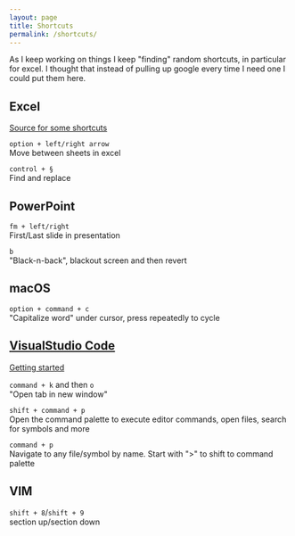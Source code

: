 ```yaml
---
layout: page
title: Shortcuts
permalink: /shortcuts/
---
```


As I keep working on things I keep "finding" random shortcuts, in particular for excel. I thought that instead of pulling up google every time I need one I could put them here.

## Excel
[Source for some shortcuts](https://exceljet.net/keyboard-shortcuts)

`option + left/right arrow`  
Move between sheets in excel

`control + §`  
Find and replace

## PowerPoint
`fm + left/right`  
First/Last slide in presentation

`b`  
"Black-n-back", blackout screen and then revert

## macOS
`option + command + c`  
"Capitalize word" under cursor, press repeatedly to cycle

## [VisualStudio Code](https://code.visualstudio.com/)
[Getting started](https://code.visualstudio.com/docs/)

`command + k` and then `o`  
"Open tab in new window"

`shift + command + p`  
Open the command palette to execute editor commands, open files, search for symbols and more

`command + p`  
Navigate to any file/symbol by name. Start with ">" to shift to command palette  

## VIM
`shift + 8`/`shift + 9`  
section up/section down

